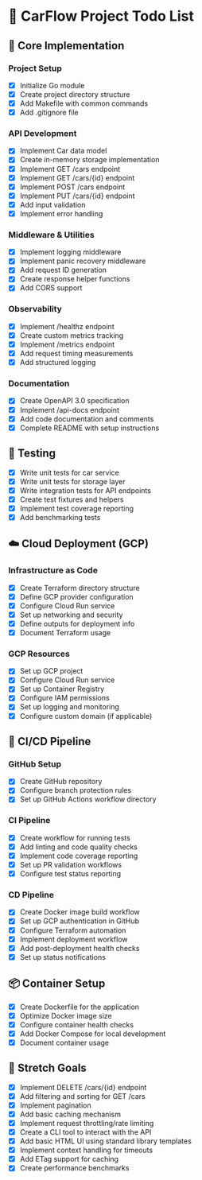 # 📝 CarFlow Project Todo List

## 🔨 Core Implementation

### Project Setup
- [x] Initialize Go module
- [x] Create project directory structure
- [x] Add Makefile with common commands
- [x] Add .gitignore file

### API Development
- [x] Implement Car data model
- [x] Create in-memory storage implementation
- [x] Implement GET /cars endpoint
- [x] Implement GET /cars/{id} endpoint
- [x] Implement POST /cars endpoint
- [x] Implement PUT /cars/{id} endpoint
- [x] Add input validation
- [x] Implement error handling

### Middleware & Utilities
- [x] Implement logging middleware
- [x] Implement panic recovery middleware
- [x] Add request ID generation
- [x] Create response helper functions
- [x] Add CORS support

### Observability
- [x] Implement /healthz endpoint
- [x] Create custom metrics tracking
- [x] Implement /metrics endpoint
- [x] Add request timing measurements
- [x] Add structured logging

### Documentation
- [x] Create OpenAPI 3.0 specification
- [x] Implement /api-docs endpoint
- [x] Add code documentation and comments
- [x] Complete README with setup instructions

## 🧪 Testing

- [x] Write unit tests for car service
- [x] Write unit tests for storage layer
- [x] Write integration tests for API endpoints
- [x] Create test fixtures and helpers
- [x] Implement test coverage reporting
- [x] Add benchmarking tests

## ☁️ Cloud Deployment (GCP)

### Infrastructure as Code
- [x] Create Terraform directory structure
- [x] Define GCP provider configuration
- [x] Configure Cloud Run service
- [x] Set up networking and security
- [x] Define outputs for deployment info
- [x] Document Terraform usage

### GCP Resources
- [x] Set up GCP project
- [x] Configure Cloud Run service
- [x] Set up Container Registry
- [x] Configure IAM permissions
- [x] Set up logging and monitoring
- [x] Configure custom domain (if applicable)

## 🔄 CI/CD Pipeline

### GitHub Setup
- [x] Create GitHub repository
- [x] Configure branch protection rules
- [x] Set up GitHub Actions workflow directory

### CI Pipeline
- [x] Create workflow for running tests
- [x] Add linting and code quality checks
- [x] Implement code coverage reporting
- [x] Set up PR validation workflows
- [x] Configure test status reporting

### CD Pipeline
- [x] Create Docker image build workflow
- [x] Set up GCP authentication in GitHub
- [x] Configure Terraform automation
- [x] Implement deployment workflow
- [x] Add post-deployment health checks
- [x] Set up status notifications

## 📦 Container Setup

- [x] Create Dockerfile for the application
- [x] Optimize Docker image size
- [x] Configure container health checks
- [x] Add Docker Compose for local development
- [x] Document container usage

## 🚀 Stretch Goals

- [x] Implement DELETE /cars/{id} endpoint
- [x] Add filtering and sorting for GET /cars
- [x] Implement pagination
- [x] Add basic caching mechanism
- [x] Implement request throttling/rate limiting
- [x] Create a CLI tool to interact with the API
- [x] Add basic HTML UI using standard library templates
- [x] Implement context handling for timeouts
- [x] Add ETag support for caching
- [x] Create performance benchmarks 
